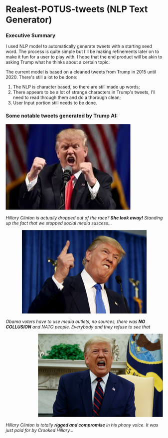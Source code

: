 # Realest-POTUS-tweets (NLP Text Generator)

### Executive Summary

I used NLP model to automatically generate tweets with a starting seed word. The process is quite simple but I'll be making refinements later on to make it fun for a user to play with. I hope that the end product will be akin to asking Trump what he thinks about a certain topic. 

The current model is based on a cleaned tweets from Trump in 2015 until 2020. There's still a lot to be done:
1. The NLP is character based, so there are still made up words; 
2. There appears to be a lot of strange characters in Trump's tweets, I'll need to read through them and do a thorough clean;
3. User Input portion still needs to be done. 


### Some notable tweets generated by Trump AI:

<p align="left">
  <img src="https://github.com/anthonydwan/Trump-Tweet-Generator/blob/master/images.jpg" width="400" />
</p>

*Hillary Clinton is actually dropped out of the race? __She look away!__ Standing up the fact that we stopped social media suscess...*



<p align="center">
  <img src="https://github.com/anthonydwan/Trump-Tweet-Generator/blob/master/rtx1gzco.jpg" width="400" />
</p>

*Obama voters have to use media outlets, no sources, there was __NO COLLUSION__ and NATO people. Everybody and they refuse to see that*
 
 
 
<p align="right">
  <img src="https://github.com/anthonydwan/Trump-Tweet-Generator/blob/master/shutterstock_editorial_10434333bm.jpg" width="400" />
</p>

*Hillary Clinton is totally __rigged and compromise__ in his phony voice. It was just paid for by Crooked Hillary...*
